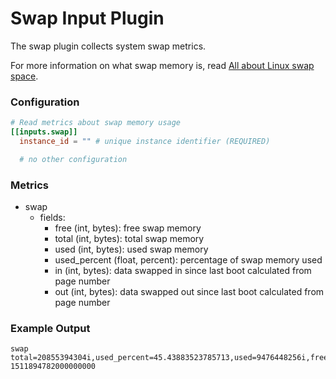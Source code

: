# Swap Input Plugin

The swap plugin collects system swap metrics.

For more information on what swap memory is, read [All about Linux swap space](https://www.linux.com/news/all-about-linux-swap-space).

### Configuration

```toml
# Read metrics about swap memory usage
[[inputs.swap]]
  instance_id = "" # unique instance identifier (REQUIRED)

  # no other configuration
```

### Metrics

- swap
    - fields:
        - free (int, bytes): free swap memory
        - total (int, bytes): total swap memory
        - used (int, bytes): used swap memory
        - used_percent (float, percent): percentage of swap memory used
        - in (int, bytes): data swapped in since last boot calculated from page number
        - out (int, bytes): data swapped out since last boot calculated from page number

### Example Output

```
swap total=20855394304i,used_percent=45.43883523785713,used=9476448256i,free=1715331072i 1511894782000000000
```
